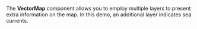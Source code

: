 The **VectorMap** component allows you to&nbsp;employ multiple layers to&nbsp;present extra information on&nbsp;the map. In&nbsp;this demo, an&nbsp;additional layer indicates sea currents.